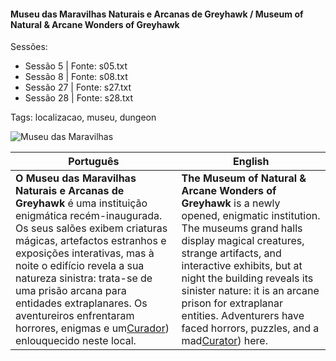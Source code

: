 ﻿
#### Museu das Maravilhas Naturais e Arcanas de Greyhawk / Museum of Natural & Arcane Wonders of Greyhawk

Sessões:  
- Sessão 5 | Fonte: s05.txt  
- Sessão 8 | Fonte: s08.txt  
- Sessão 27 | Fonte: s27.txt  
- Sessão 28 | Fonte: s28.txt  

Tags: localizacao, museu, dungeon

![Museu das Maravilhas](assets/location/location_blank.png)

| Português                                                                                                                                                                                                                                                                                                                                                                                                              | English                                                                                                                                                                                                                                                                                                                                                                                 |
| ---------------------------------------------------------------------------------------------------------------------------------------------------------------------------------------------------------------------------------------------------------------------------------------------------------------------------------------------------------------------------------------------------------------------- | --------------------------------------------------------------------------------------------------------------------------------------------------------------------------------------------------------------------------------------------------------------------------------------------------------------------------------------------------------------------------------------- |
| **O Museu das Maravilhas Naturais e Arcanas de Greyhawk** é uma instituição enigmática recém-inaugurada. Os seus salões exibem criaturas mágicas, artefactos estranhos e exposições interativas, mas à noite o edifício revela a sua natureza sinistra: trata-se de uma prisão arcana para entidades extraplanares. Os aventureiros enfrentaram horrores, enigmas e um[Curador](docs/dm/-/npc/Free%20City%20of%20Grehawk/curador.md)) enlouquecido neste local. | **The Museum of Natural & Arcane Wonders of Greyhawk** is a newly opened, enigmatic institution. The museums grand halls display magical creatures, strange artifacts, and interactive exhibits, but at night the building reveals its sinister nature: it is an arcane prison for extraplanar entities. Adventurers have faced horrors, puzzles, and a mad[Curator](docs/dm/-/npc/Free%20City%20of%20Grehawk/curador.md)) here. |




















